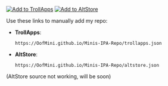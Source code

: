 [![Add to TrollApps](https://img.shields.io/badge/Add%20to-TrollApps-blue?logo=apple&logoColor=white)](trollapps://add-repo?url=https://oofmini.github.io/Minis-IPA-Repo/trollapps.json)
[![Add to AltStore](https://img.shields.io/badge/Add%20to-AltStore-green?logo=app-store&logoColor=white)](altstore://source?url=https://oofmini.github.io/Minis-IPA-Repo/altstore.json)

Use these links to manually add my repo:

- **TrollApps**:  
  ```
  https://OofMini.github.io/Minis-IPA-Repo/trollapps.json
  ```
  
- **AltStore**:  
  ```
  https://OofMini.github.io/Minis-IPA-Repo/altstore.json
  ```

(AltStore source not working, will be soon)
